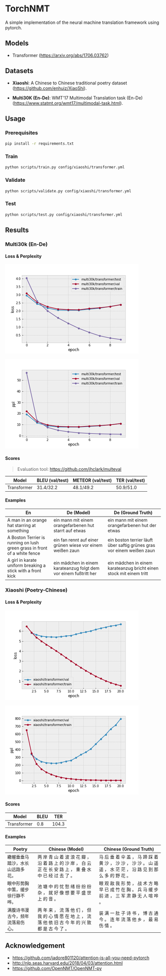 # TorchNMT

A simple implementation of the neural machine translation framework using pytorch.

## Models

- Transformer (https://arxiv.org/abs/1706.03762)

## Datasets

- **Xiaoshi**: A Chinese to Chinese traditional poetry dataset (https://github.com/enhuiz/XiaoShi).

- **Multi30K (En-De)**: WMT'17 Multimodal Translation task (En-De) (https://www.statmt.org/wmt17/multimodal-task.html).

## Usage

### Prerequisites

```bash
pip install -r requirements.txt
```

### Train

```bash
python scripts/train.py config/xiaoshi/transformer.yml
```

### Validate

```bash
python scripts/validate.py config/xiaoshi/transformer.yml
```

### Test

```bash
python scripts/test.py config/xiaoshi/transformer.yml
```

## Results

### Multi30k (En-De)

#### Loss & Perplexity

![](fig/multi30k-loss.png)

![](fig/multi30k-ppl.png)

#### Scores

> Evaluation tool: https://github.com/jhclark/multeval

| Model       | BLEU (val/test) | METEOR (val/test) | TER (val/test) |
| ----------- | --------------- | ----------------- | -------------- |
| Transformer | 31.4/32.2       | 48.1/49.2         | 50.9/51.0      |

#### Examples

| En                                                                        | De (Model)                                                        | De (Ground Truth)                                                      |
| ------------------------------------------------------------------------- | ----------------------------------------------------------------- | ---------------------------------------------------------------------- |
| A man in an orange hat starring at something                              | ein mann mit einem orangefarbenen hut starrt auf etwas            | ein mann mit einem orangefarbenen hut der etwas <unk>                  |
| A Boston Terrier is running on lush green grass in front of a white fence | ein fan rennt auf einer grünen wiese vor einem weißen zaun        | ein boston terrier läuft über saftig grünes gras vor einem weißen zaun |
| A girl in karate uniform breaking a stick with a front kick               | ein mädchen in einem karateanzug folgt dem vor einem fußtritt her | ein mädchen in einem karateanzug bricht einen stock mit einem tritt    |

### Xiaoshi (Poetry-Chinese)

#### Loss & Perplexity

![](fig/xiaoshi-loss.png)

![](fig/xiaoshi-ppl.png)

#### Scores

| Model       | BLEU | TER   |
| ----------- | ---- | ----- |
| Transformer | 0.8  | 104.3 |

#### Examples

| Poetry                           | Chinese (Model)                                                                                                | Chinese (Ground Truth)                                                                                               |
| -------------------------------- | -------------------------------------------------------------------------------------------------------------- | -------------------------------------------------------------------------------------------------------------------- |
| 繖幄垂垂马踏沙，水长山远路多花。 | 两 岸 青 山 着 波 浪 花 瓣 ， 沿 着 路 上 的 沙 岸 ， 白 云 正 在 长 安 路 上 ， 重 叠 水 中 已 经 过 去 了 。 | 马 后 垂 着 伞 盖 ， 马 蹄 踩 着 黄 沙 ， 沙 沙 ， 沙 沙 。 山 遥 遥 ， 水 茫 茫 ， 沿 路 见 到 那 么 多 的 野 花 。 |
| 眼中形势胸中策，缓步徐行静不哗。 | 池 塘 中 的 忧 愁 绪 纷 纷 纷 杂 ， 就 好 像 想 要 平 盛 世 上 的 音 。                                        | 眼 观 敌 我 形 势 ， 战 术 方 略 早 已 成 竹 在 胸 。 兵 马 缓 步 前 进 ， 三 军 肃 静 无 人 喧 哗 。                |
| 满腹诗书漫古今，频年流落易伤心。 | 两 年 来 ， 流 落 他 们 ， 但 我 的 心 情 愿 在 地 上 ， 流 落 他 依 旧 古 今 年 的 兴 致 都 是 古 今 了 。    | 装 满 一 肚 子 诗 书 ， 博 古 通 今 。 连 年 流 落 他 乡 ， 最 易 伤 情 。                                           |

## Acknowledgement

- https://github.com/jadore801120/attention-is-all-you-need-pytorch
- http://nlp.seas.harvard.edu/2018/04/03/attention.html
- https://github.com/OpenNMT/OpenNMT-py
